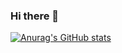 ### Hi there 👋

[![Anurag's GitHub stats](https://github-readme-stats.vercel.app/api?username=TheYuhan-Lu&theme=calm)](https://github.com/TheYuhan-Lu/github-readme-stats)
<!--
**TheYuhan-Lu/TheYuhan-Lu** is a ✨ _special_ ✨ repository because its `README.md` (this file) appears on your GitHub profile.

Here are some ideas to get you started:

- 🔭 I’m currently working on ...
- 🌱 I’m currently learning ...
- 👯 I’m looking to collaborate on ...
- 🤔 I’m looking for help with ...
- 💬 Ask me about ...
- 📫 How to reach me: ...
- 😄 Pronouns: ...
- ⚡ Fun fact: ...
-->
